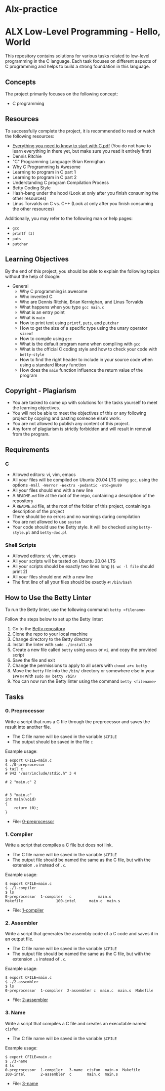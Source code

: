 # Alx-practice
# ALX Low-Level Programming - Hello, World

This repository contains solutions for various tasks related to low-level programming in the C language. Each task focuses on different aspects of C programming and helps to build a strong foundation in this language.

## Concepts

The project primarily focuses on the following concept:

- C programming

## Resources

To successfully complete the project, it is recommended to read or watch the following resources:

- [Everything you need to know to start with C.pdf](resources/Everything%20you%20need%20to%20know%20to%20start%20with%20C.pdf) (You do not have to learn everything in there yet, but make sure you read it entirely first)
- Dennis Ritchie
- "C" Programming Language: Brian Kernighan
- Why C Programming Is Awesome
- Learning to program in C part 1
- Learning to program in C part 2
- Understanding C program Compilation Process
- Betty Coding Style
- Hash-bang under the hood (Look at only after you finish consuming the other resources)
- Linus Torvalds on C vs. C++ (Look at only after you finish consuming the other resources)

Additionally, you may refer to the following man or help pages:

- `gcc`
- `printf (3)`
- `puts`
- `putchar`

## Learning Objectives

By the end of this project, you should be able to explain the following topics without the help of Google:

- General
  - Why C programming is awesome
  - Who invented C
  - Who are Dennis Ritchie, Brian Kernighan, and Linus Torvalds
  - What happens when you type `gcc main.c`
  - What is an entry point
  - What is `main`
  - How to print text using `printf`, `puts`, and `putchar`
  - How to get the size of a specific type using the unary operator `sizeof`
  - How to compile using `gcc`
  - What is the default program name when compiling with `gcc`
  - What is the official C coding style and how to check your code with `betty-style`
  - How to find the right header to include in your source code when using a standard library function
  - How does the `main` function influence the return value of the program

## Copyright - Plagiarism

- You are tasked to come up with solutions for the tasks yourself to meet the learning objectives.
- You will not be able to meet the objectives of this or any following project by copying and pasting someone else’s work.
- You are not allowed to publish any content of this project.
- Any form of plagiarism is strictly forbidden and will result in removal from the program.

## Requirements

### C

- Allowed editors: vi, vim, emacs
- All your files will be compiled on Ubuntu 20.04 LTS using `gcc`, using the options `-Wall -Werror -Wextra -pedantic -std=gnu89`
- All your files should end with a new line
- A `README.md` file at the root of the repo, containing a description of the repository
- A `README.md` file, at the root of the folder of this project, containing a description of the project
- There should be no errors and no warnings during compilation
- You are not allowed to use `system`
- Your code should use the Betty style. It will be checked using `betty-style.pl` and `betty-doc.pl`

### Shell Scripts

- Allowed editors: vi, vim, emacs
- All your scripts will be tested on Ubuntu 20.04 LTS
- All your scripts should be exactly two lines long (`$ wc -l file` should print 2)
- All your files should end with a new line
- The first line of all your files should be exactly `#!/bin/bash`

## How to Use the Betty Linter

To run the Betty linter, use the following command: `betty <filename>`

Follow the steps below to set up the Betty linter:

1. Go to the [Betty repository](https://github.com/holbertonschool/Betty)
2. Clone the repo to your local machine
3. Change directory to the Betty directory
4. Install the linter with `sudo ./install.sh`
5. Create a new file called `betty` using `emacs` or `vi`, and copy the provided script
6. Save the file and exit
7. Change the permissions to apply to all users with `chmod a+x betty`
8. Move the `betty` file into the `/bin/` directory or somewhere else in your `$PATH` with `sudo mv betty /bin/`
9. You can now run the Betty linter using the command `betty <filename>`

## Tasks

### 0. Preprocessor

Write a script that runs a C file through the preprocessor and saves the result into another file.

- The C file name will be saved in the variable `$CFILE`
- The output should be saved in the file `c`

Example usage:
```
$ export CFILE=main.c
$ ./0-preprocessor
$ tail c
# 942 "/usr/include/stdio.h" 3 4

# 2 "main.c" 2


# 3 "main.c"
int main(void)
{
    return (0);
}
```
- File: [0-preprocessor](0-preprocessor)

### 1. Compiler

Write a script that compiles a C file but does not link.

- The C file name will be saved in the variable `$CFILE`
- The output file should be named the same as the C file, but with the extension `.o` instead of `.c`.

Example usage:
```
$ export CFILE=main.c
$ ./1-compiler
$ ls
0-preprocessor  1-compiler   c            main.o
Makefile               100-intel      main.c  main.s
```
- File: [1-compiler](1-compiler)

### 2. Assembler

Write a script that generates the assembly code of a C code and saves it in an output file.

- The C file name will be saved in the variable `$CFILE`
- The output file should be named the same as the C file, but with the extension `.s` instead of `.c`.

Example usage:
```
$ export CFILE=main.c
$ ./2-assembler
$ ls
0-preprocessor  1-compiler  2-assembler c  main.c  main.s  Makefile
```
- File: [2-assembler](2-assembler)

### 3. Name

Write a script that compiles a C file and creates an executable named `cisfun`.

- The C file name will be saved in the variable `$CFILE`

Example usage:
```
$ export CFILE=main.c
$ ./3-name
$ ls
0-preprocessor  1-compiler   3-name  cisfun  main.o  Makefile
100-intel       2-assembler  c       main.c  main.s
```
- File: [3-name](3-name)

